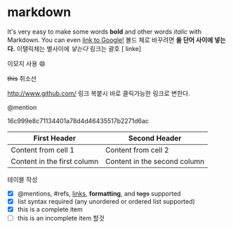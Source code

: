 # markdown

It's very easy to make some words **bold** and other words *italic* with Markdown. You can even [link to Google!](http://google.com) 볼드 체로 바꾸려면 **을 단어 사이에 넣는다.** 이탤릭체는 별사이에 *넣는다*  링크는 괄호 [ linke]

이모지 사용 :smile:

~~this~~ 취소선

http://www.github.com/ 링크 복붙시 바로 클릭가능한 링크로 변한다.

@mention

16c999e8c71134401a78d4d46435517b2271d6ac

First Header | Second Header
------------ | -------------
Content from cell 1 | Content from cell 2
Content in the first column | Content in the second column

테이블 작성


- [x] @mentions, #refs, [links](), **formatting**, and <del>tags</del> supported
- [x] list syntax required (any unordered or ordered list supported)
- [x] this is a complete item
- [ ] this is an incomplete item
 할것 
